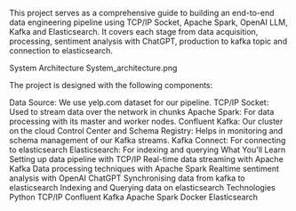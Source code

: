 This project serves as a comprehensive guide to building an end-to-end data engineering pipeline using TCP/IP Socket, Apache Spark, OpenAI LLM, Kafka and Elasticsearch. It covers each stage from data acquisition, processing, sentiment analysis with ChatGPT, production to kafka topic and connection to elasticsearch.

System Architecture
System_architecture.png

The project is designed with the following components:

Data Source: We use yelp.com dataset for our pipeline.
TCP/IP Socket: Used to stream data over the network in chunks
Apache Spark: For data processing with its master and worker nodes.
Confluent Kafka: Our cluster on the cloud
Control Center and Schema Registry: Helps in monitoring and schema management of our Kafka streams.
Kafka Connect: For connecting to elasticsearch
Elasticsearch: For indexing and querying
What You'll Learn
Setting up data pipeline with TCP/IP
Real-time data streaming with Apache Kafka
Data processing techniques with Apache Spark
Realtime sentiment analysis with OpenAI ChatGPT
Synchronising data from kafka to elasticsearch
Indexing and Querying data on elasticsearch
Technologies
Python
TCP/IP
Confluent Kafka
Apache Spark
Docker
Elasticsearch
